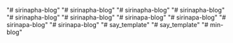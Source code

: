"# sirinapha-blog" 
"# sirinapha-blog" 
"# sirinapha-blog" 
"# sirinapha-blog" 
"# sirinapha-blog" 
"# sirinapha-blog" 
"# sirinapa-blog" 
"# sirinapa-blog" 
"# sirinapa-blog" 
"# sirinapa-blog" 
"# say_template" 
"# say_template" 
"# min-blog" 
